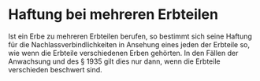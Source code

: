 # Haftung bei mehreren Erbteilen

Ist ein Erbe zu mehreren Erbteilen berufen, so bestimmt sich seine Haftung für die Nachlassverbindlichkeiten in Ansehung eines jeden der Erbteile so, wie wenn die Erbteile verschiedenen Erben gehörten. In den Fällen der Anwachsung und des § 1935 gilt dies nur dann, wenn die Erbteile verschieden beschwert sind.